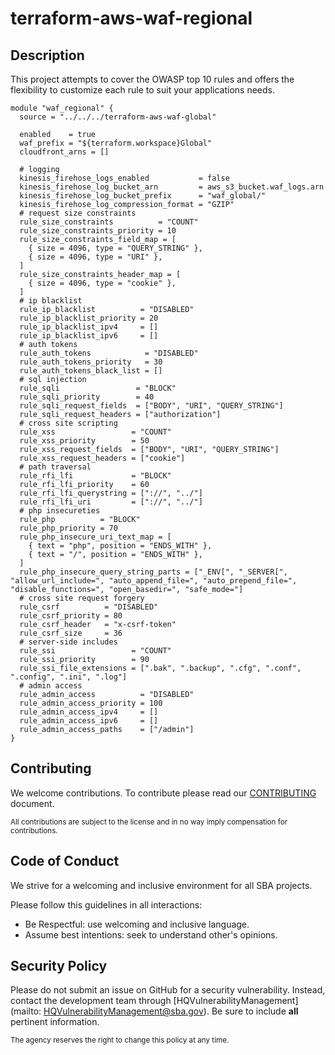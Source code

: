 # terraform-aws-waf-regional

## Description
This project attempts to cover the OWASP top 10 rules and offers the flexibility to customize each rule to suit your applications needs.

```
module "waf_regional" {
  source = "../../../terraform-aws-waf-global"

  enabled    = true
  waf_prefix = "${terraform.workspace}Global"
  cloudfront_arns = []

  # logging
  kinesis_firehose_logs_enabled           = false
  kinesis_firehose_log_bucket_arn         = aws_s3_bucket.waf_logs.arn
  kinesis_firehose_log_bucket_prefix      = "waf_global/"
  kinesis_firehose_log_compression_format = "GZIP"
  # request size constraints
  rule_size_constraints          = "COUNT"
  rule_size_constraints_priority = 10
  rule_size_constraints_field_map = [
    { size = 4096, type = "QUERY_STRING" },
    { size = 4096, type = "URI" },
  ]
  rule_size_constraints_header_map = [
    { size = 4096, type = "cookie" },
  ]
  # ip blacklist
  rule_ip_blacklist          = "DISABLED"
  rule_ip_blacklist_priority = 20
  rule_ip_blacklist_ipv4     = []
  rule_ip_blacklist_ipv6     = []
  # auth tokens
  rule_auth_tokens            = "DISABLED"
  rule_auth_tokens_priority   = 30
  rule_auth_tokens_black_list = []
  # sql injection
  rule_sqli                 = "BLOCK"
  rule_sqli_priority        = 40
  rule_sqli_request_fields  = ["BODY", "URI", "QUERY_STRING"]
  rule_sqli_request_headers = ["authorization"]
  # cross site scripting
  rule_xss                 = "COUNT"
  rule_xss_priority        = 50
  rule_xss_request_fields  = ["BODY", "URI", "QUERY_STRING"]
  rule_xss_request_headers = ["cookie"]
  # path traversal
  rule_rfi_lfi             = "BLOCK"
  rule_rfi_lfi_priority    = 60
  rule_rfi_lfi_querystring = ["://", "../"]
  rule_rfi_lfi_uri         = ["://", "../"]
  # php insecureties
  rule_php          = "BLOCK"
  rule_php_priority = 70
  rule_php_insecure_uri_text_map = [
    { text = "php", position = "ENDS_WITH" },
    { text = "/", position = "ENDS_WITH" },
  ]
  rule_php_insecure_query_string_parts = ["_ENV[", "_SERVER[", "allow_url_include=", "auto_append_file=", "auto_prepend_file=", "disable_functions=", "open_basedir=", "safe_mode="]
  # cross site request forgery
  rule_csrf          = "DISABLED"
  rule_csrf_priority = 80
  rule_csrf_header   = "x-csrf-token"
  rule_csrf_size     = 36
  # server-side includes
  rule_ssi                 = "COUNT"
  rule_ssi_priority        = 90
  rule_ssi_file_extensions = [".bak", ".backup", ".cfg", ".conf", ".config", ".ini", ".log"]
  # admin access
  rule_admin_access          = "DISABLED"
  rule_admin_access_priority = 100
  rule_admin_access_ipv4     = []
  rule_admin_access_ipv6     = []
  rule_admin_access_paths    = ["/admin"]
}

```

## Contributing

We welcome contributions.
To contribute please read our [CONTRIBUTING](CONTRIBUTING.md) document.

<sub>All contributions are subject to the license and in no way imply compensation   for contributions.</sub>


## Code of Conduct
We strive for a welcoming and inclusive environment for all SBA projects.

Please follow this guidelines in all interactions:

* Be Respectful: use welcoming and inclusive language.
* Assume best intentions: seek to understand other's opinions.

## Security Policy

Please do not submit an issue on GitHub for a security vulnerability.
Instead, contact the development team through [HQVulnerabilityManagement](mailto:    HQVulnerabilityManagement@sba.gov).
Be sure to include **all** pertinent information.

<sub>The agency reserves the right to change this policy at any time.</sub>

